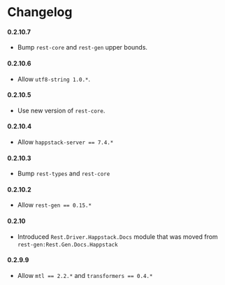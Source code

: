 # Changelog

#### 0.2.10.7

* Bump `rest-core` and `rest-gen` upper bounds.

#### 0.2.10.6

* Allow `utf8-string 1.0.*`.

#### 0.2.10.5

* Use new version of `rest-core`.

#### 0.2.10.4

* Allow `happstack-server == 7.4.*`

#### 0.2.10.3

* Bump `rest-types` and `rest-core`

#### 0.2.10.2

* Allow `rest-gen == 0.15.*`

#### 0.2.10

* Introduced `Rest.Driver.Happstack.Docs` module that was moved from `rest-gen:Rest.Gen.Docs.Happstack`

#### 0.2.9.9

* Allow `mtl == 2.2.*` and `transformers == 0.4.*`
